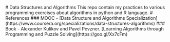 #   D a t a   S t r u c t u r e s   a n d   A l g o r i t h m s  
  
 T h i s   r e p o   c o n t a i n   m y   p r a c t i c e s   t o   v a r i o u s   p r o g r a m m i n g   e x e r c i s e s   a b o u t   a l g o r i t h m s   i n   p y t h o n   a n d   R   l a n g u a g e .  
  
  
  
 #   R e f e r e n c e s  
  
 # # #   M O O C  
  
 -   [ D a t a   S t r u c t u r e   a n d   A l g o r i t h m s   S p e c i a l i z a t i o n ] ( h t t p s : / / w w w . c o u r s e r a . o r g / s p e c i a l i z a t i o n s / d a t a - s t r u c t u r e s - a l g o r i t h m s )  
  
 # # #   B o o k  
  
 -   A l e x a n d e r   K u l i k o v   a n d   P a v e l   P e v z n e r .   [ L e a r n i n g   A l g o r i t h m s   t h r o u g h   P r o g r a m m i n g   a n d   P u z z l e   S o l v i n g ] ( h t t p s : / / g o o . g l / X x 7 c F m )  
  
 